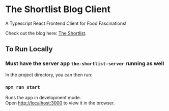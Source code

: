 # The Shortlist Blog Client

A Typescript React Frontend Client for Food Fascinations!

Check out the blog here: [The Shortlist](https://the-shortlist.herokuapp.com/).

## To Run Locally

### Must have the server app `the-shortlist-server` running as well

In the project directory, you can then run:

### `npm run start`

Runs the app in development mode.\
Open [http://localhost:3000](http://localhost:3000) to view it in the browser.
